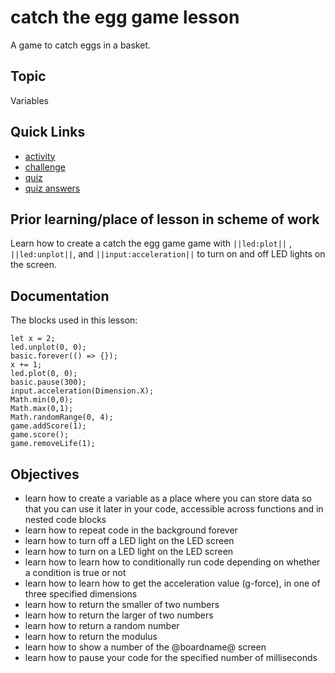 # catch the egg game lesson

A game to catch eggs in a basket.

## Topic

Variables

## Quick Links

* [activity](/lessons/catch-the-egg-game/activity)
* [challenge](/lessons/catch-the-egg-game/challenge)
* [quiz](/lessons/catch-the-egg-game/quiz)
* [quiz answers](/lessons/catch-the-egg-game/quiz-answers)

## Prior learning/place of lesson in scheme of work

Learn how to create a catch the egg game game with ``||led:plot||`` , ``||led:unplot||``, and  ``||input:acceleration||`` to turn on and off LED lights on the screen.

## Documentation

The blocks used in this lesson:

```cards
let x = 2;
led.unplot(0, 0);
basic.forever(() => {});
x += 1;
led.plot(0, 0);
basic.pause(300);
input.acceleration(Dimension.X);
Math.min(0,0);
Math.max(0,1);
Math.randomRange(0, 4);
game.addScore(1);
game.score();
game.removeLife(1);
```

## Objectives

* learn how to create a variable as a place where you can store data so that you can use it later in your code, accessible across functions and in nested code blocks
* learn how to repeat code in the background forever
* learn how to turn off a LED light on the LED screen
* learn how to turn on a LED light on the LED screen
* learn how to learn how to conditionally run code depending on whether a condition is true or not
* learn how to learn how to get the acceleration value (g-force), in one of three specified dimensions
* learn how to return the smaller of two numbers
* learn how to return the larger of two numbers
* learn how to return a random number
* learn how to return the modulus
* learn how to show a number of the @boardname@ screen
* learn how to pause your code for the specified number of milliseconds
